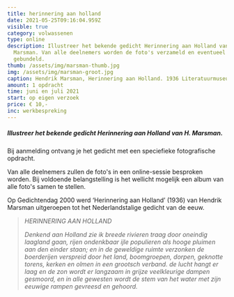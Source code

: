 ```yaml
---
title: herinnering aan holland
date: 2021-05-25T09:16:04.959Z
visible: true
category: volwassenen
type: online
description: Illustreer het bekende gedicht Herinnering aan Holland van H.
  Marsman. Van alle deelnemers worden de foto's verzameld en eventueel
  gebundeld.
thumb: /assets/img/marsman-thumb.jpg
img: /assets/img/marsman-groot.jpg
caption: Hendrik Marsman, Herinnering aan Holland. 1936 Literatuurmuseum
amount: 1 opdracht
time: juni en juli 2021
start: op eigen verzoek
price: € 10,-
inc: werkbespreking
---
```

##### Illustreer het bekende gedicht Herinnering aan Holland van H. Marsman. 

Bij aanmelding ontvang je het gedicht met een speciefieke fotografische opdracht.

Van alle deelnemers zullen de foto's in een online-sessie besproken worden. Bij voldoende belangstelling is het wellicht mogelijk een album van alle foto's samen te stellen.

Op Gedichtendag 2000 werd ‘Herinnering aan Holland’ (1936) van Hendrik Marsman uitgeroepen tot het Nederlandstalige gedicht van de eeuw.

> *HERINNERING AAN HOLLAND*
>
> *Denkend aan Holland
> zie ik breede rivieren
> traag door oneindig
> laagland gaan,
> rijen ondenkbaar
> ijle populieren
> als hooge pluimen
> aan den einder staan;
> en in de geweldige ruimte verzonken
> de boerderijen
> verspreid door het land,
> boomgroepen, dorpen,
> geknotte torens,
> kerken en olmen in een grootsch verband.
> de lucht hangt er laag
> en de zon wordt er langzaam
> in grijze veelkleurige dampen gesmoord,
> en in alle gewesten
> wordt de stem van het water met zijn eeuwige rampen
> gevreesd en gehoord.*